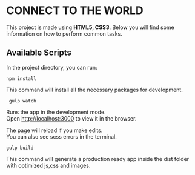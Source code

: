 # CONNECT TO THE WORLD

This project is made using **HTML5, CSS3**.
Below you will find some information on how to perform common tasks.


## Available Scripts

In the project directory, you can run:
	

    npm install
 This command will install all the necessary  packages for development.




	 gulp watch
Runs the app in the development mode.  
Open  [http://localhost:3000](http://localhost:3000/)  to view it in the browser.

The page will reload if you make edits.  
You can also see scss errors in the terminal.

		

    gulp build
 
 This command will generate a production ready app inside the dist folder with optimized js,css and images.
